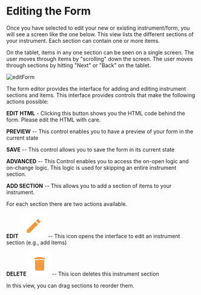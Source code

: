 # Editing the Form

Once you have selected to edit your new or existing instrument/form, you will see a screen like the one below. This view lists the different sections of your instrument. Each section can contain one or more items.

On the tablet, items in any one section can be seen on a single screen. The user moves through items by "scrolling" down the screen. The user moves through sections by hitting "Next" or "Back" on the tablet.

![editForm](media/editForm.gif)

The form editor provides the interface for adding and editing instrument sections and items. This interface provides controls that make the following actions possible:

 <B>EDIT HTML</B> - Clicking this button shows you the HTML code behind the form. Please edit the HTML with care.

<B>PREVIEW</B> -- This control enables you to have a preview of your form in the current state

<B>SAVE</B> -- This control allows you to save the form in its current state

<B>ADVANCED</B> -- This Control enables you to access the on-open logic and on-change logic. This logic is used for skipping an entire instrument section.

<B>ADD SECTION</B> -- This allows you to add a section of items to your instrument.

For each section there are two actions available.

<B>EDIT</B> ![editButton](media/editButton.png) -- This icon opens the interface to edit an instrument section (e.g., add items)

<B>DELETE </B> ![deleteButton](media/deleteButton.png)-- This icon deletes this instrument section

In this view, you can drag sections to reorder them.